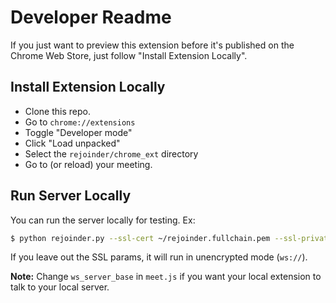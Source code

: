 # Developer Readme

If you just want to preview this extension before it's published on the Chrome Web Store, just follow "Install Extension Locally".

## Install Extension Locally

- Clone this repo.
- Go to `chrome://extensions`
- Toggle "Developer mode"
- Click "Load unpacked"
- Select the `rejoinder/chrome_ext` directory
- Go to (or reload) your meeting.

## Run Server Locally

You can run the server locally for testing.  Ex:
```bash
$ python rejoinder.py --ssl-cert ~/rejoinder.fullchain.pem --ssl-private-key ~/rejoinder.privkey.pem
```
If you leave out the SSL params, it will run in unencrypted mode (`ws://`).

**Note:** Change `ws_server_base` in `meet.js` if you want your local extension to talk to your local server.




